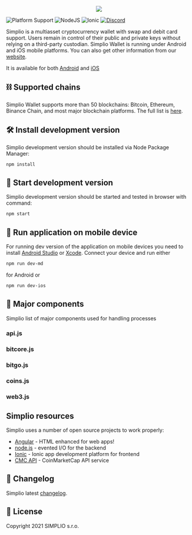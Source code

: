 [<p align="center"><img src="https://simplio.io/files/wallet-with-token.jpg"></p>](https://simplio.io)


![Platform Support](https://img.shields.io/badge/platform-ios%20|%20android-%23989898)
![NodeJS](https://img.shields.io/badge/node-12.14-brightgreen)
![Ionic](https://img.shields.io/badge/ionic%20CLI-6-blue)
[![Discord](https://img.shields.io/discord/859581142159065128)](https://discord.com/invite/aKhjuwZmdP)


Simplio is a multiasset cryptocurrency wallet with swap and debit card support. Users remain in control of their public and private keys without relying on a third-party custodian.
Simplio Wallet is running under Android and iOS mobile platforms. You can also get other information from our [website](https://simplio.io). 

It is available for both [Android](https://play.google.com/store/apps/details?id=wallet.simplio.app)
and [iOS](https://apps.apple.com/us/app/simplio-wallet/id1580073536)


## :chains: Supported chains

Simplio Wallet supports more than 50 blockchains: Bitcoin, Ethereum,
Binance Chain, and most major blockchain platforms. The full list is [here](https://github.com/ciripel/script_generated_files/blob/master/full_list.md).

## :hammer_and_wrench: Install development version

Simplio development version should be installed via Node Package Manager:

```bash
npm install
```

## :wrench: Start development version

Simplio development version should be started and tested in browser with command:

```bash
npm start
```

## :iphone: Run application on mobile device

For running dev version of the application on mobile devices you need to install
[Android Studio](https://developer.android.com/studio) or [Xcode](https://developer.apple.com/xcode/).
Connect your device and run either
```bash
npm run dev-md
```
for Android or
```bash
npm run dev-ios
```

## :bricks: Major components

Simplio list of major components used for handling processes

### api.js

### bitcore.js

### bitgo.js

### coins.js

### web3.js

## Simplio resources

Simplio uses a number of open source projects to work properly: 

* [Angular](https://angular.io/) - HTML enhanced for web apps!
* [node.js](https://nodejs.org/) - evented I/O for the backend
* [Ionic](https://ionicframework.com/) - Ionic app development platform for frontend
* [CMC API](https://coinmarketcap.com/api/) - CoinMarketCap API service

## :eyes: Changelog
Simplio latest [changelog](https://github.com/SimplioOfficial/SimplioDevelopmentProgress/blob/master/Complete_list.md).

## :police_officer: License

Copyright 2021 SIMPLIO s.r.o.

